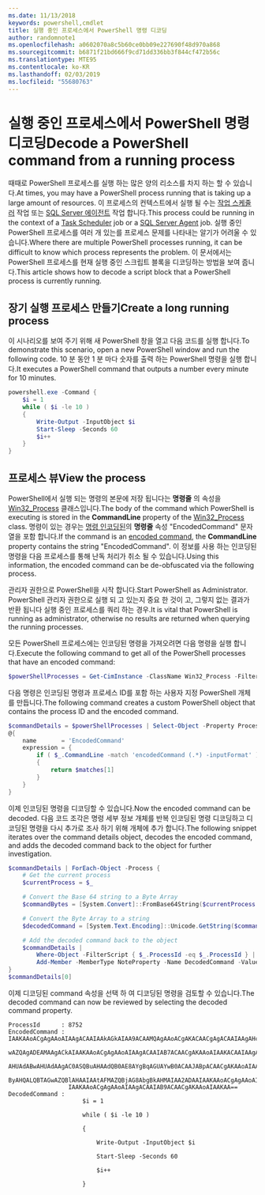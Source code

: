 ```yaml
---
ms.date: 11/13/2018
keywords: powershell,cmdlet
title: 실행 중인 프로세스에서 PowerShell 명령 디코딩
author: randomnote1
ms.openlocfilehash: a0602070a8c5b60ce0bb09e227690f48d970a868
ms.sourcegitcommit: b6871f21bd666f9cd71dd336bb3f844cf472b56c
ms.translationtype: MTE95
ms.contentlocale: ko-KR
ms.lasthandoff: 02/03/2019
ms.locfileid: "55680763"
---
```

# <a name="decode-a-powershell-command-from-a-running-process"></a><span data-ttu-id="c1d23-103">실행 중인 프로세스에서 PowerShell 명령 디코딩</span><span class="sxs-lookup"><span data-stu-id="c1d23-103">Decode a PowerShell command from a running process</span></span>

<span data-ttu-id="c1d23-104">때때로 PowerShell 프로세스를 실행 하는 많은 양의 리소스를 차지 하는 할 수 있습니다.</span><span class="sxs-lookup"><span data-stu-id="c1d23-104">At times, you may have a PowerShell process running that is taking up a large amount of resources.</span></span>
<span data-ttu-id="c1d23-105">이 프로세스의 컨텍스트에서 실행 될 수는 [작업 스케줄러][] 작업 또는 [SQL Server 에이전트][] 작업 합니다.</span><span class="sxs-lookup"><span data-stu-id="c1d23-105">This process could be running in the context of a [Task Scheduler][] job or a [SQL Server Agent][] job.</span></span> <span data-ttu-id="c1d23-106">실행 중인 PowerShell 프로세스를 여러 개 있는를 프로세스 문제를 나타내는 알기가 어려울 수 있습니다.</span><span class="sxs-lookup"><span data-stu-id="c1d23-106">Where there are multiple PowerShell processes running, it can be difficult to know which process represents the problem.</span></span> <span data-ttu-id="c1d23-107">이 문서에서는 PowerShell 프로세스를 현재 실행 중인 스크립트 블록을 디코딩하는 방법을 보여 줍니다.</span><span class="sxs-lookup"><span data-stu-id="c1d23-107">This article shows how to decode a script block that a PowerShell process is currently running.</span></span>

## <a name="create-a-long-running-process"></a><span data-ttu-id="c1d23-108">장기 실행 프로세스 만들기</span><span class="sxs-lookup"><span data-stu-id="c1d23-108">Create a long running process</span></span>

<span data-ttu-id="c1d23-109">이 시나리오를 보여 주기 위해 새 PowerShell 창을 열고 다음 코드를 실행 합니다.</span><span class="sxs-lookup"><span data-stu-id="c1d23-109">To demonstrate this scenario, open a new PowerShell window and run the following code.</span></span> <span data-ttu-id="c1d23-110">10 분 동안 1 분 마다 숫자를 출력 하는 PowerShell 명령을 실행 합니다.</span><span class="sxs-lookup"><span data-stu-id="c1d23-110">It executes a PowerShell command that outputs a number every minute for 10 minutes.</span></span>

```powershell
powershell.exe -Command {
    $i = 1
    while ( $i -le 10 )
    {
        Write-Output -InputObject $i
        Start-Sleep -Seconds 60
        $i++
    }
}
```

## <a name="view-the-process"></a><span data-ttu-id="c1d23-111">프로세스 뷰</span><span class="sxs-lookup"><span data-stu-id="c1d23-111">View the process</span></span>

<span data-ttu-id="c1d23-112">PowerShell에서 실행 되는 명령의 본문에 저장 됩니다는 **명령줄** 의 속성을 [Win32_Process][] 클래스입니다.</span><span class="sxs-lookup"><span data-stu-id="c1d23-112">The body of the command which PowerShell is executing is stored in the **CommandLine** property of the [Win32_Process][] class.</span></span> <span data-ttu-id="c1d23-113">명령이 있는 경우는 [명령 인코딩된][]의 **명령줄** 속성 "EncodedCommand" 문자열을 포함 합니다.</span><span class="sxs-lookup"><span data-stu-id="c1d23-113">If the command is an [encoded command][], the **CommandLine** property contains the string "EncodedCommand".</span></span> <span data-ttu-id="c1d23-114">이 정보를 사용 하는 인코딩된 명령을 다음 프로세스를 통해 난독 처리가 취소 될 수 있습니다.</span><span class="sxs-lookup"><span data-stu-id="c1d23-114">Using this information, the encoded command can be de-obfuscated via the following process.</span></span>

<span data-ttu-id="c1d23-115">관리자 권한으로 PowerShell을 시작 합니다.</span><span class="sxs-lookup"><span data-stu-id="c1d23-115">Start PowerShell as Administrator.</span></span> <span data-ttu-id="c1d23-116">PowerShell 관리자 권한으로 실행 되 고 있는지 중요 한 것이 고, 그렇지 없는 결과가 반환 됩니다 실행 중인 프로세스를 쿼리 하는 경우.</span><span class="sxs-lookup"><span data-stu-id="c1d23-116">It is vital that PowerShell is running as administrator, otherwise no results are returned when querying the running processes.</span></span>

<span data-ttu-id="c1d23-117">모든 PowerShell 프로세스에는 인코딩된 명령을 가져오려면 다음 명령을 실행 합니다.</span><span class="sxs-lookup"><span data-stu-id="c1d23-117">Execute the following command to get all of the PowerShell processes that have an encoded command:</span></span>

```powershell
$powerShellProcesses = Get-CimInstance -ClassName Win32_Process -Filter 'CommandLine LIKE "%EncodedCommand%"'
```

<span data-ttu-id="c1d23-118">다음 명령은 인코딩된 명령과 프로세스 ID를 포함 하는 사용자 지정 PowerShell 개체를 만듭니다.</span><span class="sxs-lookup"><span data-stu-id="c1d23-118">The following command creates a custom PowerShell object that contains the process ID and the encoded command.</span></span>

```powershell
$commandDetails = $powerShellProcesses | Select-Object -Property ProcessId,
@{
    name       = 'EncodedCommand'
    expression = {
        if ( $_.CommandLine -match 'encodedCommand (.*) -inputFormat' )
        {
            return $matches[1]
        }
    }
}
```

<span data-ttu-id="c1d23-119">이제 인코딩된 명령을 디코딩할 수 있습니다.</span><span class="sxs-lookup"><span data-stu-id="c1d23-119">Now the encoded command can be decoded.</span></span> <span data-ttu-id="c1d23-120">다음 코드 조각은 명령 세부 정보 개체를 반복 인코딩된 명령 디코딩하고 디코딩된 명령을 다시 추가로 조사 하기 위해 개체에 추가 합니다.</span><span class="sxs-lookup"><span data-stu-id="c1d23-120">The following snippet iterates over the command details object, decodes the encoded command, and adds the decoded command back to the object for further investigation.</span></span>

```powershell
$commandDetails | ForEach-Object -Process {
    # Get the current process
    $currentProcess = $_

    # Convert the Base 64 string to a Byte Array
    $commandBytes = [System.Convert]::FromBase64String($currentProcess.EncodedCommand)

    # Convert the Byte Array to a string
    $decodedCommand = [System.Text.Encoding]::Unicode.GetString($commandBytes)

    # Add the decoded command back to the object
    $commandDetails |
        Where-Object -FilterScript { $_.ProcessId -eq $_.ProcessId } |
        Add-Member -MemberType NoteProperty -Name DecodedCommand -Value $decodedCommand
}
$commandDetails[0]
```

<span data-ttu-id="c1d23-121">이제 디코딩된 command 속성을 선택 하 여 디코딩된 명령을 검토할 수 있습니다.</span><span class="sxs-lookup"><span data-stu-id="c1d23-121">The decoded command can now be reviewed by selecting the decoded command property.</span></span>

```output
ProcessId      : 8752
EncodedCommand : IAAKAAoACgAgAAoAIAAgACAAIAAkAGkAIAA9ACAAMQAgAAoACgAKACAACgAgACAAIAAgAHcAaABpAGwAZQAgACgAIAAkAGkAIAAtAG
                 wAZQAgADEAMAAgACkAIAAKAAoACgAgAAoAIAAgACAAIAB7ACAACgAKAAoAIAAKACAAIAAgACAAIAAgACAAIABXAHIAaQB0AGUALQBP
                 AHUAdABwAHUAdAAgAC0ASQBuAHAAdQB0AE8AYgBqAGUAYwB0ACAAJABpACAACgAKAAoAIAAKACAAIAAgACAAIAAgACAAIABTAHQAYQ
                 ByAHQALQBTAGwAZQBlAHAAIAAtAFMAZQBjAG8AbgBkAHMAIAA2ADAAIAAKAAoACgAgAAoAIAAgACAAIAAgACAAIAAgACQAaQArACsA
                 IAAKAAoACgAgAAoAIAAgACAAIAB9ACAACgAKAAoAIAAKAA==
DecodedCommand :
                     $i = 1

                     while ( $i -le 10 )

                     {

                         Write-Output -InputObject $i

                         Start-Sleep -Seconds 60

                         $i++

                     }
```

[작업 스케줄러]: /windows/desktop/TaskSchd/task-scheduler-start-page
[Task Scheduler]: /windows/desktop/TaskSchd/task-scheduler-start-page
[SQL Server 에이전트]: /sql/ssms/agent/sql-server-agent
[SQL Server Agent]: /sql/ssms/agent/sql-server-agent
[Win32_Process]: /windows/desktop/CIMWin32Prov/win32-process
[명령 인코딩된]: /powershell/scripting/core-powershell/console/powershell.exe-command-line-help#-encodedcommand-
[encoded command]: /powershell/scripting/core-powershell/console/powershell.exe-command-line-help#-encodedcommand-
